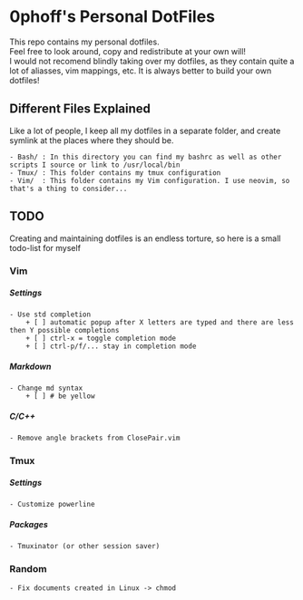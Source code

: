 # 0phoff's Personal DotFiles
This repo contains my personal dotfiles.  
Feel free to look around, copy and redistribute at your own will!  
I would not recomend blindly taking over my dotfiles, as they contain quite a lot of aliasses, vim mappings, etc. It is always better to build your own dotfiles!

## Different Files Explained
Like a lot of people, I keep all my dotfiles in a separate folder, and create symlink at the places where they should be.  

	- Bash/ : In this directory you can find my bashrc as well as other scripts I source or link to /usr/local/bin
	- Tmux/ : This folder contains my tmux configuration
	- Vim/	: This folder contains my Vim configuration. I use neovim, so that's a thing to consider...

## TODO
Creating and maintaining dotfiles is an endless torture, so here is a small todo-list for myself

### Vim
##### Settings
	- Use std completion
		+ [ ] automatic popup after X letters are typed and there are less then Y possible completions
		+ [ ] ctrl-x = toggle completion mode
		+ [ ] ctrl-p/f/... stay in completion mode
##### Markdown
	- Change md syntax
		+ [ ] # be yellow
##### C/C++
	- Remove angle brackets from ClosePair.vim

### Tmux
##### Settings
	- Customize powerline
##### Packages
	- Tmuxinator (or other session saver)

### Random  
	- Fix documents created in Linux -> chmod

